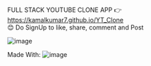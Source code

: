 
FULL STACK YOUTUBE CLONE APP
👉  https://kamalkumar7.github.io/YT_Clone        
😊  Do SignUp to like, share, comment and Post 

![image](https://user-images.githubusercontent.com/78609121/228967524-0ac2ce44-850b-4cb0-bae3-df243f44dcf6.png)



Made With:
![image](https://user-images.githubusercontent.com/78609121/228961201-a790fc49-3a05-4a35-8af6-25c10a4ed8eb.png)



 



